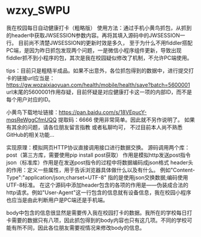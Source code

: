 # wzxy_SWPU
我在校园每日自动健康打卡（粗略版）
使用方法：通过手机小黄鸟抓包，从抓到的header中获取JWSESSION参数内容。再将其填入源码中的JWSESSION一行。
目前尚不清楚JWSESSION的更新时效是多久， 至于为什么不用fiddler搭配PC端，是因为昨日抓包发现两个问题，一是微信小程序组件更新，导致出现fiddler抓不到小程序的包，其次是我在校园疑似修改了机制，不允许PC端使用。

tips：目前只是粗糙半成品。如果不出意外，各位抓包得到的数据中，进行提交打卡的链接url应当是：
https://gw.wozaixiaoyuan.com/health/mobile/health/save?batch=5600001
url末尾的5600001作用存疑，目前怀疑是对应健康打卡这一项的内部ID，而不是每个用户对应的ID。

小黄鸟下载地址链接：https://pan.baidu.com/s/18VEpucY-mqsReWggCfmUQQ 
提取码：6666
使用非常简单。因此就不另作说明了。
如果有其余的问题，请各位朋友留言指教 或者私聊均可， 不过目前本人尚不熟悉GitHub的相关功能...




实现原理：模拟网页HTTP协议直接调用接口进行数据交换。
源码调用两个库：post（第三方库，需要使用pip install post获取） 作用是模拟http发送post指令
              json（标准库）作用是在发送post指令的过程中将数据编码成json格式
header头的作用：定义一些属性，用于告诉浏览器具体做什么以及有什么。 例如"Content-Type":"application/json;charset=UTF-8" 指的是使用json交换数据;编码使用UTF-8标准。
在这个源码中添加header包含的各项的作用是——伪装成合法的http请求。例如"User-Agent"这一行包含的信息就有设备信息，我在校园小程序也应当是由此判断用户是PC端还是手机端。

body中包含的信息很显然是需要传入我在校园打卡的数据。我所在的学校每日打卡需要的数据只有八项，因此抓包得到的body内容也只有这几项。不同的学校可能有所不同，因此各位朋友需要视情况来修改body的信息。
